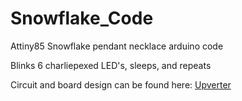 # Snowflake_Code
Attiny85 Snowflake pendant necklace arduino code

Blinks 6 charliepexed LED's, sleeps, and repeats

Circuit and board design can be found here:
[Upverter](https://upverter.com/jeffglancy/a76c7469b4d5ad72/Snowflake-Pendant-v2/)

